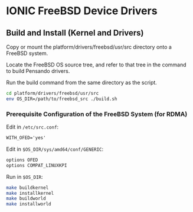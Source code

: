 # IONIC FreeBSD Device Drivers

## Build and Install (Kernel and Drivers)

Copy or mount the platform/drivers/freebsd/usr/src directory onto a FreeBSD system.

Locate the FreeBSD OS source tree, and refer to that tree in the command to
build Pensando drivers.

Run the build command from the same directory as the script.

```sh
cd platform/drivers/freebsd/usr/src
env OS_DIR=/path/to/freebsd_src ./build.sh
```

### Prerequisite Configuration of the FreeBSD System (for RDMA)

Edit in `/etc/src.conf`:

```txt
WITH_OFED='yes'
```

Edit in `$OS_DIR/sys/amd64/conf/GENERIC`:

```txt
options OFED
options COMPAT_LINUXKPI
```

Run in `$OS_DIR`:

```sh
make buildkernel
make installkernel
make buildworld
make installworld
```
